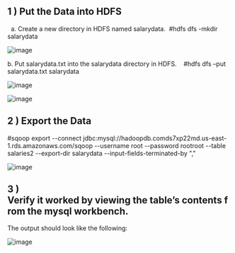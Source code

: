 
## 1 ) Put the Data into HDFS 
 
a. Create a new directory in HDFS named salarydata. 
#hdfs dfs -mkdir salarydata 

![image](https://user-images.githubusercontent.com/64614587/86316382-45a0f680-bc4a-11ea-968a-8dc5b24a45fd.png)

b. Put salarydata.txt into the salarydata directory in HDFS.   
#hdfs dfs –put salarydata.txt salarydata

![image](https://user-images.githubusercontent.com/64614587/86316418-5d787a80-bc4a-11ea-8bf7-930bdd412fd0.png)

![image](https://user-images.githubusercontent.com/64614587/86316764-42f2d100-bc4b-11ea-8dcf-15659b086fb8.png)

## 2 ) Export the Data 

#sqoop export --connect jdbc:mysql://hadoopdb.comds7xp22md.us-east-1.rds.amazonaws.com/sqoop --username root --password rootroot --table salaries2 --export-dir salarydata --input-fields-terminated-by ","

![image](https://user-images.githubusercontent.com/64614587/86317368-df69a300-bc4c-11ea-991f-51d5e5d4550c.png)

## 3 ) Verify it worked by viewing the table’s contents from the mysql workbench. 

The output should look like the following: 

![image](https://user-images.githubusercontent.com/64614587/86317408-f7d9bd80-bc4c-11ea-9467-d22967d3e3a5.png)
